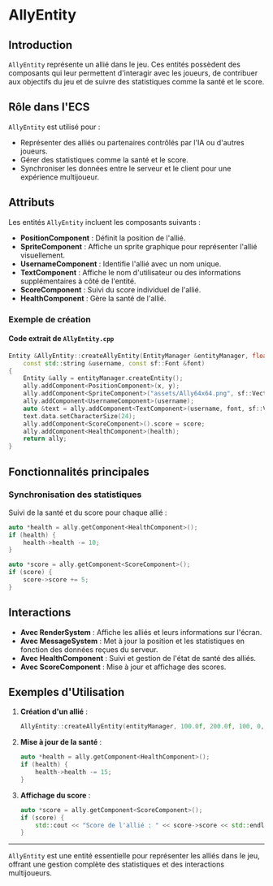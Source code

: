 # AllyEntity

## Introduction

`AllyEntity` représente un allié dans le jeu. Ces entités possèdent des composants qui leur permettent d'interagir avec les joueurs, de contribuer aux objectifs du jeu et de suivre des statistiques comme la santé et le score.

## Rôle dans l'ECS

`AllyEntity` est utilisé pour :

- Représenter des alliés ou partenaires contrôlés par l'IA ou d'autres joueurs.
- Gérer des statistiques comme la santé et le score.
- Synchroniser les données entre le serveur et le client pour une expérience multijoueur.

## Attributs

Les entités `AllyEntity` incluent les composants suivants :

- **PositionComponent** : Définit la position de l'allié.
- **SpriteComponent** : Affiche un sprite graphique pour représenter l'allié visuellement.
- **UsernameComponent** : Identifie l'allié avec un nom unique.
- **TextComponent** : Affiche le nom d'utilisateur ou des informations supplémentaires à côté de l'entité.
- **ScoreComponent** : Suivi du score individuel de l'allié.
- **HealthComponent** : Gère la santé de l'allié.

### Exemple de création

#### Code extrait de `AllyEntity.cpp`

```cpp
Entity &AllyEntity::createAllyEntity(EntityManager &entityManager, float x, float y, int health, int score,
    const std::string &username, const sf::Font &font)
{
    Entity &ally = entityManager.createEntity();
    ally.addComponent<PositionComponent>(x, y);
    ally.addComponent<SpriteComponent>("assets/Ally64x64.png", sf::Vector2f(1, 1));
    ally.addComponent<UsernameComponent>(username);
    auto &text = ally.addComponent<TextComponent>(username, font, sf::Vector2f(x, y), sf::Color::White);
    text.data.setCharacterSize(24);
    ally.addComponent<ScoreComponent>().score = score;
    ally.addComponent<HealthComponent>(health);
    return ally;
}
```

## Fonctionnalités principales

### Synchronisation des statistiques

Suivi de la santé et du score pour chaque allié :

```cpp
auto *health = ally.getComponent<HealthComponent>();
if (health) {
    health->health -= 10;
}

auto *score = ally.getComponent<ScoreComponent>();
if (score) {
    score->score += 5;
}
```

## Interactions

- **Avec RenderSystem** : Affiche les alliés et leurs informations sur l'écran.
- **Avec MessageSystem** : Met à jour la position et les statistiques en fonction des données reçues du serveur.
- **Avec HealthComponent** : Suivi et gestion de l'état de santé des alliés.
- **Avec ScoreComponent** : Mise à jour et affichage des scores.

## Exemples d'Utilisation

1. **Création d'un allié** :
   ```cpp
   AllyEntity::createAllyEntity(entityManager, 100.0f, 200.0f, 100, 0, "Ally1", font);
   ```

2. **Mise à jour de la santé** :
   ```cpp
   auto *health = ally.getComponent<HealthComponent>();
   if (health) {
       health->health -= 15;
   }
   ```

3. **Affichage du score** :
   ```cpp
   auto *score = ally.getComponent<ScoreComponent>();
   if (score) {
       std::cout << "Score de l'allié : " << score->score << std::endl;
   }
   ```

---

`AllyEntity` est une entité essentielle pour représenter les alliés dans le jeu, offrant une gestion complète des statistiques et des interactions multijoueurs.

